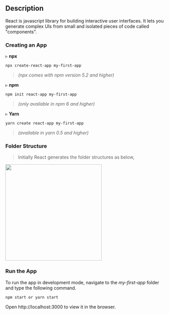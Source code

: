 
## Description
React is javascript library for building interactive user interfaces.
It lets you generate complex UIs from small and isolated pieces of code called "components".

### Creating an App 
 &#9657; **npx** 
``` terminal
npx create-react-app my-first-app   
```
> *(npx comes with npm version 5.2 and higher)*

&#9657; **npm**
``` terminal
npm init react-app my-first-app
```
> *(only available in npm 6 and higher)*

&#9657; **Yarn**
``` terminal
yarn create react-app my-first-app
```
> *(available in yarn 0.5 and higher)*

### Folder Structure 
> Initially React generates the folder structures as below, </br>
 <img src="https://user-images.githubusercontent.com/47861774/57167569-f8df4700-6e1d-11e9-985d-34b10b819a9f.png" height=300px width=300px>

 
 ### Run the App
 To run the app in development mode, navigate to the *my-first-app* folder and type the following command.
 
 
 ``` terminal 
 npm start or yarn start
 ```
 Open http://localhost:3000 to view it in the browser.
